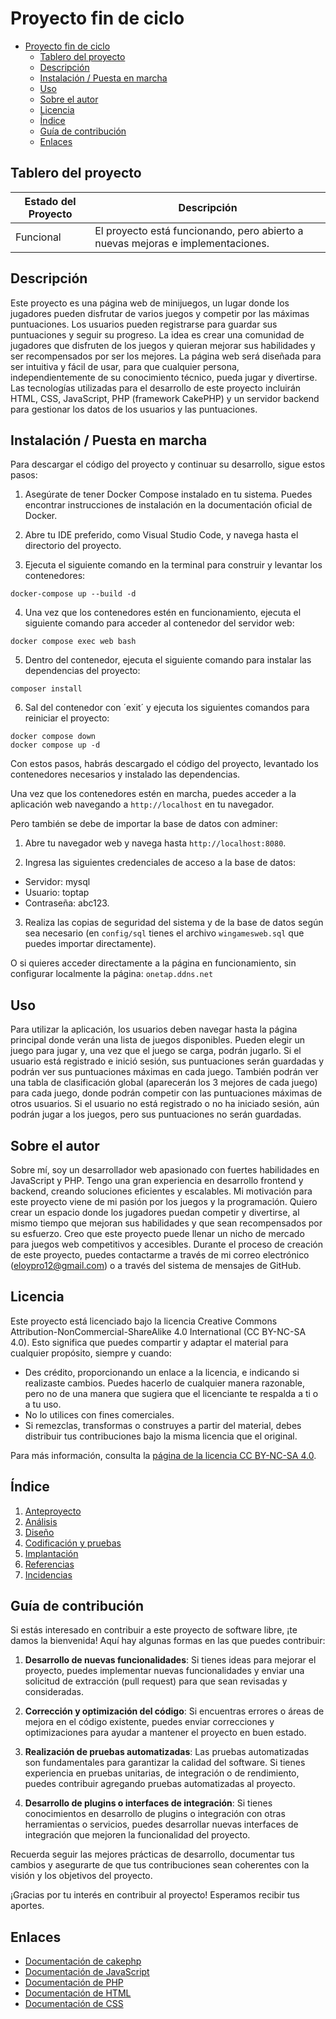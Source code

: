 # Proyecto fin de ciclo

- [Proyecto fin de ciclo](#proyecto-fin-de-ciclo)
  - [Tablero del proyecto](#tablero-del-proyecto)
  - [Descripción](#descripción)
  - [Instalación / Puesta en marcha](#instalación--puesta-en-marcha)
  - [Uso](#uso)
  - [Sobre el autor](#sobre-el-autor)
  - [Licencia](#licencia)
  - [Índice](#índice)
  - [Guía de contribución](#guía-de-contribución)
  - [Enlaces](#enlaces)

## Tablero del proyecto

| Estado del Proyecto | Descripción |
| --- | --- |
| Funcional | El proyecto está funcionando, pero abierto a nuevas mejoras e implementaciones. |

## Descripción

Este proyecto es una página web de minijuegos, un lugar donde los jugadores pueden disfrutar de varios juegos y competir por las máximas puntuaciones. Los usuarios pueden registrarse para guardar sus puntuaciones y seguir su progreso. La idea es crear una comunidad de jugadores que disfruten de los juegos y quieran mejorar sus habilidades y ser recompensados por ser los mejores. La página web será diseñada para ser intuitiva y fácil de usar, para que cualquier persona, independientemente de su conocimiento técnico, pueda jugar y divertirse. Las tecnologías utilizadas para el desarrollo de este proyecto incluirán HTML, CSS, JavaScript, PHP (framework CakePHP) y un servidor backend para gestionar los datos de los usuarios y las puntuaciones.

## Instalación / Puesta en marcha

Para descargar el código del proyecto y continuar su desarrollo, sigue estos pasos:

1. Asegúrate de tener Docker Compose instalado en tu sistema. Puedes encontrar instrucciones de instalación en la documentación oficial de Docker.

2. Abre tu IDE preferido, como Visual Studio Code, y navega hasta el directorio del proyecto.

3. Ejecuta el siguiente comando en la terminal para construir y levantar los contenedores:

  ```
  docker-compose up --build -d
  ```

4. Una vez que los contenedores estén en funcionamiento, ejecuta el siguiente comando para acceder al contenedor del servidor web:

  ```
  docker compose exec web bash
  ```

5. Dentro del contenedor, ejecuta el siguiente comando para instalar las dependencias del proyecto:

  ```
  composer install
  ```

6. Sal del contenedor con ´exit´ y ejecuta los siguientes comandos para reiniciar el proyecto:

  ```
  docker compose down
  docker compose up -d
  ```
Con estos pasos, habrás descargado el código del proyecto, levantado los contenedores necesarios y instalado las dependencias.

Una vez que los contenedores estén en marcha, puedes acceder a la aplicación web navegando a `http://localhost` en tu navegador.

Pero también se debe de importar la base de datos con adminer:

1. Abre tu navegador web y navega hasta `http://localhost:8080`.

2. Ingresa las siguientes credenciales de acceso a la base de datos:

  - Servidor: mysql
  - Usuario: toptap
  - Contraseña: abc123.

3. Realiza las copias de seguridad del sistema y de la base de datos según sea necesario (en `config/sql` tienes el archivo `wingamesweb.sql` que puedes importar directamente).

O si quieres acceder directamente a la página en funcionamiento, sin configurar localmente la página: `onetap.ddns.net`

## Uso

Para utilizar la aplicación, los usuarios deben navegar hasta la página principal donde verán una lista de juegos disponibles. Pueden elegir un juego para jugar y, una vez que el juego se carga, podrán jugarlo. Si el usuario está registrado e inició sesión, sus puntuaciones serán guardadas y podrán ver sus puntuaciones máximas en cada juego. También podrán ver una tabla de clasificación global (aparecerán los 3 mejores de cada juego) para cada juego, donde podrán competir con las puntuaciones máximas de otros usuarios. Si el usuario no está registrado o no ha iniciado sesión, aún podrán jugar a los juegos, pero sus puntuaciones no serán guardadas.

## Sobre el autor

Sobre mí, soy un desarrollador web apasionado con fuertes habilidades en JavaScript y PHP. Tengo una gran experiencia en desarrollo frontend y backend, creando soluciones eficientes y escalables. Mi motivación para este proyecto viene de mi pasión por los juegos y la programación. Quiero crear un espacio donde los jugadores puedan competir y divertirse, al mismo tiempo que mejoran sus habilidades y que sean recompensados por su esfuerzo. Creo que este proyecto puede llenar un nicho de mercado para juegos web competitivos y accesibles. Durante el proceso de creación de este proyecto, puedes contactarme a través de mi correo electrónico (eloypro12@gmail.com) o a través del sistema de mensajes de GitHub.

## Licencia

Este proyecto está licenciado bajo la licencia Creative Commons Attribution-NonCommercial-ShareAlike 4.0 International (CC BY-NC-SA 4.0). Esto significa que puedes compartir y adaptar el material para cualquier propósito, siempre y cuando:

- Des crédito, proporcionando un enlace a la licencia, e indicando si realizaste cambios. Puedes hacerlo de cualquier manera razonable, pero no de una manera que sugiera que el licenciante te respalda a ti o a tu uso.
- No lo utilices con fines comerciales.
- Si remezclas, transformas o construyes a partir del material, debes distribuir tus contribuciones bajo la misma licencia que el original.

Para más información, consulta la [página de la licencia CC BY-NC-SA 4.0](https://creativecommons.org/licenses/by-nc-sa/4.0/deed.es).

## Índice

1. [Anteproyecto](doc/templates/1_Anteproyecto.md)
2. [Análisis](doc/templates/2_Analisis.md)
3. [Diseño](doc/templates/3_Diseño.md)
4. [Codificación y pruebas](doc/templates/4_Codificacion_y_pruebas.md)
5. [Implantación](doc/templates/5_Implantacion.md)
6. [Referencias](doc/templates/6_Referencias.md)
7. [Incidencias](doc/templates/7_Incidencias.md)

## Guía de contribución

Si estás interesado en contribuir a este proyecto de software libre, ¡te damos la bienvenida! Aquí hay algunas formas en las que puedes contribuir:

1. **Desarrollo de nuevas funcionalidades**: Si tienes ideas para mejorar el proyecto, puedes implementar nuevas funcionalidades y enviar una solicitud de extracción (pull request) para que sean revisadas y consideradas.

2. **Corrección y optimización del código**: Si encuentras errores o áreas de mejora en el código existente, puedes enviar correcciones y optimizaciones para ayudar a mantener el proyecto en buen estado.

3. **Realización de pruebas automatizadas**: Las pruebas automatizadas son fundamentales para garantizar la calidad del software. Si tienes experiencia en pruebas unitarias, de integración o de rendimiento, puedes contribuir agregando pruebas automatizadas al proyecto.

4. **Desarrollo de plugins o interfaces de integración**: Si tienes conocimientos en desarrollo de plugins o integración con otras herramientas o servicios, puedes desarrollar nuevas interfaces de integración que mejoren la funcionalidad del proyecto.

Recuerda seguir las mejores prácticas de desarrollo, documentar tus cambios y asegurarte de que tus contribuciones sean coherentes con la visión y los objetivos del proyecto.

¡Gracias por tu interés en contribuir al proyecto! Esperamos recibir tus aportes.

## Enlaces

- [Documentación de cakephp](https://cakephp.org/)
- [Documentación de JavaScript](https://developer.mozilla.org/es/docs/Web/JavaScript)
- [Documentación de PHP](https://www.php.net/manual/es/index.php)
- [Documentación de HTML](https://developer.mozilla.org/es/docs/Web/HTML)
- [Documentación de CSS](https://developer.mozilla.org/es/docs/Web/CSS)

